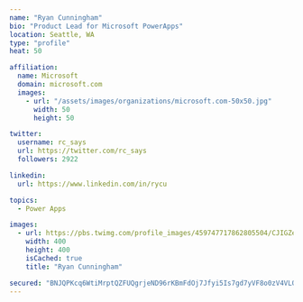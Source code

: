 ```yaml
---
name: "Ryan Cunningham"
bio: "Product Lead for Microsoft PowerApps"
location: Seattle, WA
type: "profile"
heat: 50

affiliation:
  name: Microsoft
  domain: microsoft.com
  images:
    - url: "/assets/images/organizations/microsoft.com-50x50.jpg"
      width: 50
      height: 50

twitter:
  username: rc_says
  url: https://twitter.com/rc_says
  followers: 2922

linkedin:
  url: https://www.linkedin.com/in/rycu

topics:
  - Power Apps

images:
  - url: https://pbs.twimg.com/profile_images/459747717862805504/CJIGZejd_400x400.png
    width: 400
    height: 400
    isCached: true
    title: "Ryan Cunningham"

secured: "BNJQPKcq6WtiMrptQZFUQgrjeND96rKBmFdOj7Jfyi5Is7gd7yVF8o0zV4VLQMNK90wchfmT/hctJZ9enCdoOIJ/6dF+rdv6e/mxNaRvOmgDGBE+BElK91sQvB7gB5FkSEU/V2MT9mq3DJhAWOp6IDlBrdGv28vSbKikKpk/O/EWNf1JD848KyKbikVYzi9D83ZvqwAhMeDxkcXN8/FsaWEb5EjHuHsseU5GiPFebGSXnl2ps/rQrtosjRFcwJLMDTP2N6HPbc6PPeR7ONrC1WPyZWL9Z+v6oQTwlREoMLgzxWed6cUsqR+DRSd2/MRYxRfPR4Az+6NLWwzPhJgKeZNbXvEcLZD0wSaQgEIbdSlfrfcbZpeeiztZZObFFMo/5ze7jS4CDuuIXDgI4GbAMFx+L9Hkc+ai215lU+riqXA=;ra5JJz6b2qi3n9jBVK+OtA=="
---
```


